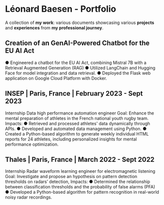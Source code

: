 # Léonard Baesen - Portfolio


A collection of **my work**: various documents showcasing various **projects** and **experiences** from **my professional journey**.


## Creation of an GenAI-Powered Chatbot for the EU AI Act
● Engineered a chatbot for the EU AI Act, combining Mistral 7B with a Retrieval Augmented Generation (RAG)
● Utilized LangChain and Hugging Face for model integration and data retrieval.
● Deployed the Flask web application on Google Cloud Platform with Docker.

## INSEP | Paris, France | February 2023 - Sept 2023
Internship Data high performance automation engineer
Goal: Enhance the mental preparation of athletes in the French national youth rugby team.
Impacts:
● Retrieved and processed athletes' data dynamically through APIs.
● Developed and automated data management using Python.
● Created a Python-based algorithm to generate weekly individual HTML reports for 24 athletes, including personalized insights for mental performance optimization.

## Thales | Paris, France | March 2022 - Sept 2022
Internship Radar waveform learning engineer for electromagnetic listening
Goal: Investigate and propose an hypothesis on pattern detection thresholds on radars’ detection,
Impacts:
● Determined the relationship between classification thresholds and the probability of false alarms
(PFA)
● Developed a Python-based algorithm for pattern recognition in real-world noisy radar recordings.